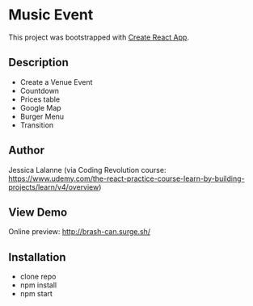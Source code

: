 # Music Event

This project was bootstrapped with [Create React App](https://github.com/facebookincubator/create-react-app).

## Description

- Create a Venue Event
- Countdown
- Prices table
- Google Map
- Burger Menu
- Transition

## Author
Jessica Lalanne (via Coding Revolution course: https://www.udemy.com/the-react-practice-course-learn-by-building-projects/learn/v4/overview)

## View Demo
Online preview: http://brash-can.surge.sh/

## Installation
- clone repo
- npm install
- npm start
